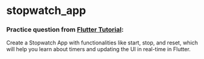 # stopwatch_app

### Practice question from [Flutter Tutorial](https://flutter-tutorial.net/create-full-apps/questions-for-practice-6/):
Create a Stopwatch App with functionalities like start, stop, and reset, which will help you learn about timers and updating the UI in real-time in Flutter.
